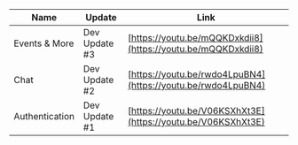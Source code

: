 Name|Update|Link
-|-|-
Events & More | Dev Update #3 | [https://youtu.be/mQQKDxkdii8](https://youtu.be/mQQKDxkdii8)
Chat | Dev Update #2 |[https://youtu.be/rwdo4LpuBN4](https://youtu.be/rwdo4LpuBN4)
Authentication | Dev Update #1 |[https://youtu.be/V06KSXhXt3E](https://youtu.be/V06KSXhXt3E)
